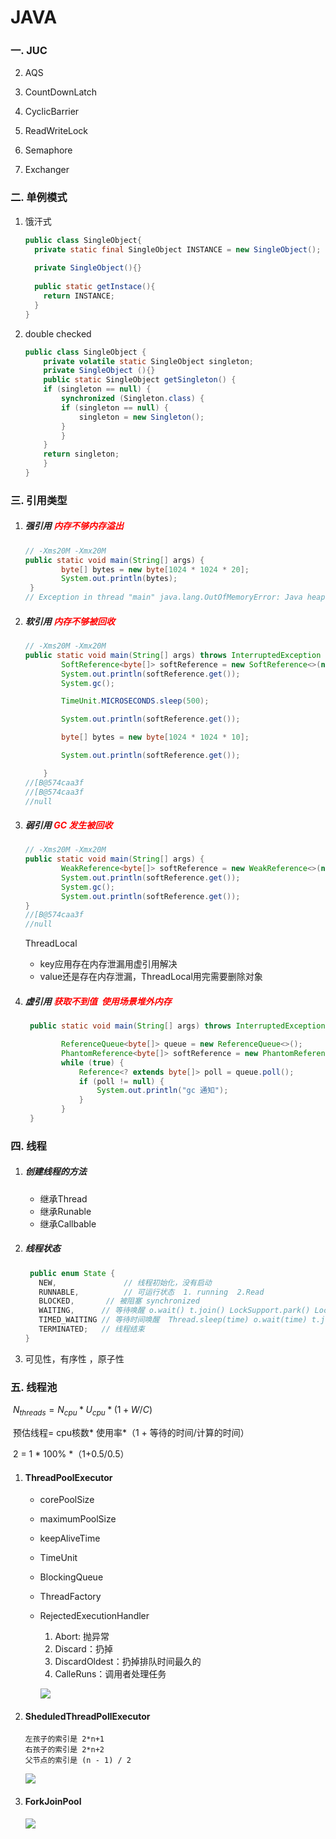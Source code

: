 # JAVA

### 一. JUC

2. AQS

3. CountDownLatch

4. CyclicBarrier

5. ReadWriteLock

6. Semaphore

7. Exchanger

### 二. 单例模式

1. 饿汗式

   ```java
   public class SingleObject{
     private static final SingleObject INSTANCE = new SingleObject();
     
     private SingleObject(){}
    
     public static getInstace(){
       return INSTANCE;
     }
   }
   ```

   

2. double checked 

   ```java
   public class SingleObject {  
       private volatile static SingleObject singleton;  
       private SingleObject (){}  
       public static SingleObject getSingleton() {  
       if (singleton == null) {  
           synchronized (Singleton.class) {  
           if (singleton == null) {  
               singleton = new Singleton();  
           }  
           }  
       }  
       return singleton;  
       }  
   }
   ```

### 三. 引用类型

1. ##### 强引用  <font color="#FF0000">内存不够内存溢出</font>

   ```java
   // -Xms20M -Xmx20M
   public static void main(String[] args) {
           byte[] bytes = new byte[1024 * 1024 * 20];
           System.out.println(bytes);
    }
   // Exception in thread "main" java.lang.OutOfMemoryError: Java heap space
   ```

   

2. ##### 软引用  <font color="#FF0000">内存不够被回收</font>

   ```java
   // -Xms20M -Xmx20M
   public static void main(String[] args) throws InterruptedException {
           SoftReference<byte[]> softReference = new SoftReference<>(new byte[1024 * 1024 * 10]);
           System.out.println(softReference.get());
           System.gc();
   
           TimeUnit.MICROSECONDS.sleep(500);
   
           System.out.println(softReference.get());
   
           byte[] bytes = new byte[1024 * 1024 * 10];
   
           System.out.println(softReference.get());
   
       }
   //[B@574caa3f
   //[B@574caa3f
   //null
   ```

3. ##### 弱引用 <font color="#FF0000">GC 发生被回收</font>

   ```java
   // -Xms20M -Xmx20M
   public static void main(String[] args) {
           WeakReference<byte[]> softReference = new WeakReference<>(new byte[1024 * 1024 * 10]);
           System.out.println(softReference.get());
           System.gc();
           System.out.println(softReference.get());
   }
   //[B@574caa3f
   //null
   ```

   ThreadLocal

   - key应用存在内存泄漏用虚引用解决
   - value还是存在内存泄漏，ThreadLocal用完需要删除对象

4. ##### 虚引用 <font color="#FF0000">获取不到值  使用场景堆外内存</font>

   ```java
    public static void main(String[] args) throws InterruptedException {
   
           ReferenceQueue<byte[]> queue = new ReferenceQueue<>();
           PhantomReference<byte[]> softReference = new PhantomReference(new byte[1024 * 1024 * 10], queue);
           while (true) {
               Reference<? extends byte[]> poll = queue.poll();
               if (poll != null) {
                   System.out.println("gc 通知");
               }
           }
    }
   ```

### 四. 线程

1. ##### 创建线程的方法

   - 继承Thread
   - 继承Runable
   - 继承Callbable

2. ##### 线程状态

   ```java
    public enum State {
      NEW,      		 // 线程初始化，没有启动
      RUNNABLE, 		 // 可运行状态  1. running  2.Read
      BLOCKED, 		 // 被阻塞 synchronized  
      WAITING,      // 等待唤醒 o.wait() t.join() LockSupport.park() Lock.lock()
      TIMED_WAITING // 等待时间唤醒  Thread.sleep(time) o.wait(time) t.json(time)....
      TERMINATED;   // 线程结束
   }
   ```

3. 可见性，有序性 ，原子性

   




### 五. 线程池

​    $N_{threads}=N_{cpu} *U_{cpu} * (1 + W/C)$ 

​    预估线程= cpu核数* 使用率*（1 + 等待的时间/计算的时间）

​     2 = 1 * 100%  *（1+0.5/0.5）

1. #### ThreadPoolExecutor
  
   - corePoolSize
   - maximumPoolSize
   - keepAliveTime
   - TimeUnit
   - BlockingQueue
   - ThreadFactory
   - RejectedExecutionHandler
     1. Abort: 抛异常
     2. Discard：扔掉
     3. DiscardOldest：扔掉排队时间最久的
     4. CalleRuns：调用者处理任务
     
     ![](../static/img/java/ThreadPoolExecutor.png)
   
2. #### SheduledThreadPollExecutor
  
   ```
   左孩子的索引是 2*n+1
   右孩子的索引是 2*n+2
   父节点的索引是 (n - 1) / 2
   ```
   
   
   
   
   
   ![](../static/img/java/SheduledThreadPollExecutor.png)
   
3. #### ForkJoinPool

      ![](../static/img/java/ForkJoin.png)

   





